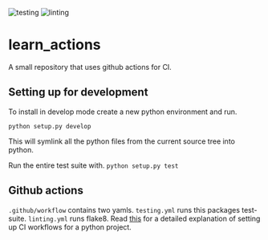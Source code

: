 ![testing](https://github.com/wsad1/learn_actions/actions/workflows/testing.yml/badge.svg)
![linting](https://github.com/wsad1/learn_actions/actions/workflows/linting.yml/badge.svg)
# learn_actions
A small repository that uses github actions for CI.

## Setting up for development
To install in develop mode create a new python environment and run.
```
python setup.py develop
```
This will symlink all the python files from the current source tree into python.  

Run the entire test suite with.
```python setup.py test```

## Github actions
`.github/workflow` contains two yamls. `testing.yml` runs this packages test-suite. `linting.yml` runs flake8.
Read [this](https://docs.github.com/en/actions/guides/building-and-testing-python) for a detailed explanation of setting up CI workflows for a python project.
